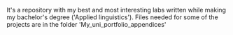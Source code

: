 It's a repository with my best and most interesting labs written while making my bachelor's degree ('Applied linguistics'). Files needed for some of the projects are in the folder 'My_uni_portfolio_appendices'
